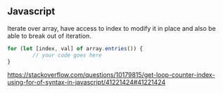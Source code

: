 ## Javascript

Iterate over array, have access to index to modify it in place and also be able to break out of iteration.

```javascript
for (let [index, val] of array.entries()) {
        // your code goes here    
}
```

https://stackoverflow.com/questions/10179815/get-loop-counter-index-using-for-of-syntax-in-javascript/41221424#41221424
